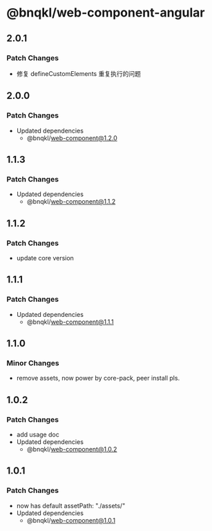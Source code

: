 # @bnqkl/web-component-angular

## 2.0.1

### Patch Changes

- 修复 defineCustomElements 重复执行的问题

## 2.0.0

### Patch Changes

- Updated dependencies
  - @bnqkl/web-component@1.2.0

## 1.1.3

### Patch Changes

- Updated dependencies
  - @bnqkl/web-component@1.1.2

## 1.1.2

### Patch Changes

- update core version

## 1.1.1

### Patch Changes

- Updated dependencies
  - @bnqkl/web-component@1.1.1

## 1.1.0

### Minor Changes

- remove assets, now power by core-pack, peer install pls.

## 1.0.2

### Patch Changes

- add usage doc
- Updated dependencies
  - @bnqkl/web-component@1.0.2

## 1.0.1

### Patch Changes

- <bn-config-util/> now has default assetPath: "./assets/"
- Updated dependencies
  - @bnqkl/web-component@1.0.1
